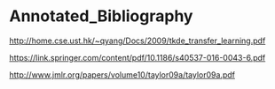 # Annotated_Bibliography

http://home.cse.ust.hk/~qyang/Docs/2009/tkde_transfer_learning.pdf

https://link.springer.com/content/pdf/10.1186/s40537-016-0043-6.pdf

http://www.jmlr.org/papers/volume10/taylor09a/taylor09a.pdf
